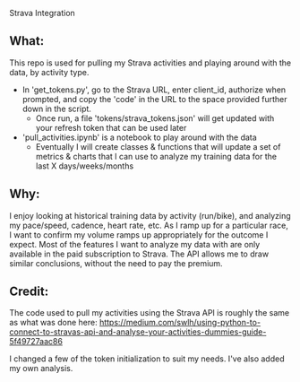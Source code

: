 Strava Integration

## What:

This repo is used for pulling my Strava activities and playing around with the data, by activity type.

- In 'get_tokens.py', go to the Strava URL, enter client_id, authorize when prompted, and copy the 'code' in the URL to the space provided further down in the script.
    - Once run, a file 'tokens/strava_tokens.json' will get updated with your refresh token that can be used later
- 'pull_activities.ipynb' is a notebook to play around with the data
    - Eventually I will create classes & functions that will update a set of metrics & charts that I can use to analyze my training data for the last X days/weeks/months


## Why:

I enjoy looking at historical training data by activity (run/bike), and analyzing my pace/speed, cadence, heart rate, etc. As I ramp up for a particular race, I want to confirm my volume ramps up appropriately for the outcome I expect. Most of the features I want to analyze my data with are only available in the paid subscription to Strava. The API allows me to draw similar conclusions, without the need to pay the premium.


## Credit:

The code used to pull my activities using the Strava API is roughly the same as what was done here: https://medium.com/swlh/using-python-to-connect-to-stravas-api-and-analyse-your-activities-dummies-guide-5f49727aac86

I changed a few of the token initialization to suit my needs. I've also added my own analysis.

